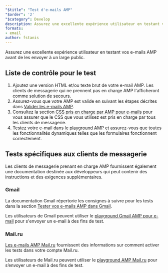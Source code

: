 ```yaml
---
"$title": "Test d'e-mails AMP"
"$order": '2'
"$category": Develop
description: Assurez une excellente expérience utilisateur en testant vos e-mails AMP avant de les envoyer à un large public.
formats:
- email
author: fstanis
---
```


Assurez une excellente expérience utilisateur en testant vos e-mails AMP avant de les envoyer à un large public.

## Liste de contrôle pour le test

1. Ajoutez une version HTML et/ou texte brut de votre e-mail AMP. Les clients de messagerie qui ne prennent pas en charge AMP l'afficheront comme solution de secours.
2. Assurez-vous que votre AMP est valide en suivant les étapes décrites dans [Valider les e-mails AMP](/content/amp-dev/documentation/guides-and-tutorials/learn/validation-workflow/validate_emails.md).
3. Consultez la section [CSS pris en charge par AMP pour e-mails](/content/amp-dev/documentation/guides-and-tutorials/learn/email-spec/amp-email-css.md) pour vous assurer que le CSS que vous utilisez est pris en charge par tous les clients de messagerie.
4. Testez votre e-mail dans le [playground AMP](https://playground.amp.dev/?runtime=amp4email) et assurez-vous que toutes les fonctionnalités dynamiques telles que les formulaires fonctionnent correctement.

## Tests spécifiques aux clients de messagerie

Les clients de messagerie prenant en charge AMP fournissent également une documentation destinée aux développeurs qui peut contenir des instructions et des exigences supplémentaires.

### Gmail

La documentation Gmail répertorie les consignes à suivre pour les tests dans la section [Tester vos e-mails AMP dans Gmail](https://developers.google.com/gmail/ampemail/testing-dynamic-email).

Les utilisateurs de Gmail peuvent utiliser le [playground Gmail AMP pour e-mail](https://amp.gmail.dev/playground/) pour s'envoyer un e-mail à des fins de test.

### Mail.ru

[Les e-mails AMP Mail.ru](https://postmaster.mail.ru/amp) fournissent des informations sur comment activer les tests dans votre compte Mail.ru.

Les utilisateurs de Mail.ru peuvent utiliser le [playground AMP Mail.ru](https://postmaster.mail.ru/amp/playground.html) pour s’envoyer un e-mail à des fins de test.
